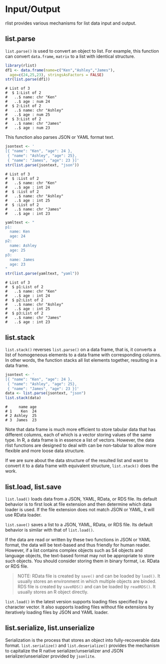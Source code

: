 

# Input/Output

rlist provides various mechanisms for list data input and output. 

## list.parse

`list.parse()` is used to convert an object to list. For example, this function can convert `data.frame`, `matrix` to a list with identical structure.


```r
library(rlist)
df1 <- data.frame(name=c("Ken","Ashley","James"),
  age=c(24,25,23), stringsAsFactors = FALSE)
str(list.parse(df1))
```

```
# List of 3
#  $ 1:List of 2
#   ..$ name: chr "Ken"
#   ..$ age : num 24
#  $ 2:List of 2
#   ..$ name: chr "Ashley"
#   ..$ age : num 25
#  $ 3:List of 2
#   ..$ name: chr "James"
#   ..$ age : num 23
```

This function also parses JSON or YAML format text.


```r
jsontext <- '
[{ "name": "Ken", "age": 24 },
 { "name": "Ashley", "age": 25},
 { "name": "James", "age": 23 }]'
str(list.parse(jsontext, "json"))
```

```
# List of 3
#  $ :List of 2
#   ..$ name: chr "Ken"
#   ..$ age : int 24
#  $ :List of 2
#   ..$ name: chr "Ashley"
#   ..$ age : int 25
#  $ :List of 2
#   ..$ name: chr "James"
#   ..$ age : int 23
```


```r
yamltext <- "
p1:
  name: Ken
  age: 24
p2:
  name: Ashley
  age: 25
p3:
  name: James
  age: 23
"
str(list.parse(yamltext, "yaml"))
```

```
# List of 3
#  $ p1:List of 2
#   ..$ name: chr "Ken"
#   ..$ age : int 24
#  $ p2:List of 2
#   ..$ name: chr "Ashley"
#   ..$ age : int 25
#  $ p3:List of 2
#   ..$ name: chr "James"
#   ..$ age : int 23
```

## list.stack

`list.stack()` reverses `list.parse()` on a data frame, that is, it converts a list of homogeneous elements to a data frame with corresponding columns. In other words, the function stacks all list elements together, resulting in a data frame.


```r
jsontext <- '
[{ "name": "Ken", "age": 24 },
 { "name": "Ashley", "age": 25},
 { "name": "James", "age": 23 }]'
data <- list.parse(jsontext, "json")
list.stack(data)
```

```
#     name age
# 1    Ken  24
# 2 Ashley  25
# 3  James  23
```

Note that data frame is much more efficient to store tabular data that has different columns, each of which is a vector storing values of the same type. In R, a data frame is in essence a list of vectors. However, the data rlist functions are designed to deal with can be non-tabular to allow more flexible and more loose data structure.

If we are sure about the data structure of the resulted list and want to convert it to a data frame with equivalent structure, `list.stack()` does the work.

## list.load, list.save

`list.load()` loads data from a JSON, YAML, RData, or RDS file. Its default behavior is to first look at file extension and then determine which data loader is used. If the file extension does not match JSON or YAML, it will use RData loader.

`list.save()` saves a list to a JSON, YAML, RData, or RDS file. Its default behavior is similar with that of `list.load()`.

If the data are read or written by these two functions in JSON or YAML format, the data will be text-based and thus friendly for human reader. However, if a list contains complex objects such as S4 objects and language objects, the text-based format may not be appropriate to store such objects. You should consider storing them in binary format, i.e. RData or RDS file.

> NOTE: RData file is created by `save()` and can be loaded by `load()`. It usually stores an environment in which multiple objects are binded. RDS file is created by `saveRDS()` and can be loaded by `readRDS()`. It usually stores an R object directly.

`list.load()` in the latest version supports loading files specified by a character vector. It also supports loading files without file extensions by iteratively loading files by JSON and YAML loader.

## list.serialize, list.unserialize

Serialization is the process that stores an object into fully-recoverable data format. `list.serialize()` and `list.deserialize()` provides the mechanism to capitalize the R native serializer/unserializer and JSON serializer/unserializer provided by `jsonlite`.

